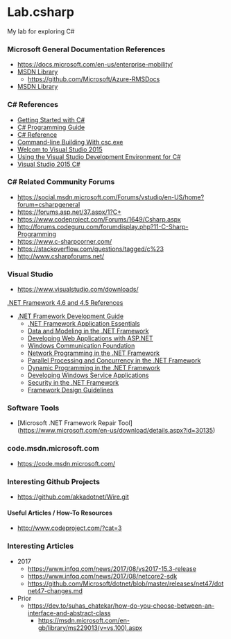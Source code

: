 Lab.csharp
====
My lab for exploring C# 


### Microsoft General Documentation References
* https://docs.microsoft.com/en-us/enterprise-mobility/
* [MSDN Library](https://msdn.microsoft.com/en-us/library/ms123401.aspx)
  * https://github.com/Microsoft/Azure-RMSDocs
* [MSDN Library](https://msdn.microsoft.com/library)


### C# References
* [Getting Started with C#](https://msdn.microsoft.com/en-us/library/a72418yk.aspx)
* [C# Programming Guide](https://msdn.microsoft.com/en-us/library/67ef8sbd.aspx)
* [C# Reference](https://msdn.microsoft.com/en-us/library/618ayhy6.aspx)
* [Command-line Building With csc.exe](https://msdn.microsoft.com/en-us/library/78f4aasd.aspx)
* [Welcom to Visual Studio 2015](https://msdn.microsoft.com/en-us/library/dd831853.aspx)
* [Using the Visual Studio Development Environment for C#](https://msdn.microsoft.com/en-us/library/ms173063.aspx)
* [Visual Studio 2015 C#](https://msdn.microsoft.com/en-us/library/kx37x362.aspx)


### C# Related Community Forums
* https://social.msdn.microsoft.com/Forums/vstudio/en-US/home?forum=csharpgeneral
* https://forums.asp.net/37.aspx/1?C+
* https://www.codeproject.com/Forums/1649/Csharp.aspx
* http://forums.codeguru.com/forumdisplay.php?11-C-Sharp-Programming
* https://www.c-sharpcorner.com/
* https://stackoverflow.com/questions/tagged/c%23
* http://www.csharpforums.net/



### Visual Studio
* https://www.visualstudio.com/downloads/ 



[.NET Framework 4.6 and 4.5 References](https://msdn.microsoft.com/en-us/library/w0x726c2%28v=vs.110%29.aspx)
* [.NET Framework Development Guide](https://msdn.microsoft.com/en-us/library/hh156542%28v=vs.110%29.aspx)
  * [.NET Framework Application Essentials](https://msdn.microsoft.com/en-us/library/ms172157%28v=vs.110%29.aspx)
  * [Data and Modeling in the .NET Framework](https://msdn.microsoft.com/en-us/library/951h6we4%28v=vs.110%29.aspx)
  * [Developing Web Applications with ASP.NET](https://msdn.microsoft.com/en-us/library/bb400852%28v=vs.110%29.aspx)
  * [Windows Communication Foundation](https://msdn.microsoft.com/en-us/library/dd456779.aspx)
  * [Network Programming in the .NET Framework](https://msdn.microsoft.com/en-us/library/bb400852%28v=vs.110%29.aspx)
  * [Parallel Processing and Concurrency in the .NET Framework](https://msdn.microsoft.com/en-us/library/hh156548%28v=vs.110%29.aspx)
  * [Dynamic Programming in the .NET Framework](https://msdn.microsoft.com/en-us/library/hh156524%28v=vs.110%29.aspx)
  * [Developing Windows Service Applications](https://msdn.microsoft.com/en-us/library/y817hyb6%28v=vs.110%29.aspx)
  * [Security in the .NET Framework](https://msdn.microsoft.com/en-us/library/fkytk30f%28v=vs.110%29.aspx)
  * [Framework Design Guidelines](https://msdn.microsoft.com/en-us/library/ms229042(v=vs.110).aspx)


### Software Tools
* [Microsoft .NET Framework Repair Tool] (https://www.microsoft.com/en-us/download/details.aspx?id=30135)



### code.msdn.microsoft.com
* https://code.msdn.microsoft.com/



### Interesting Github Projects
* https://github.com/akkadotnet/Wire.git


#### Useful Articles / How-To Resources
* http://www.codeproject.com/?cat=3



### Interesting Articles
* 2017
  * https://www.infoq.com/news/2017/08/vs2017-15.3-release
  * https://www.infoq.com/news/2017/08/netcore2-sdk
  * https://github.com/Microsoft/dotnet/blob/master/releases/net47/dotnet47-changes.md
* Prior
  * https://dev.to/suhas_chatekar/how-do-you-choose-between-an-interface-and-abstract-class
    * https://msdn.microsoft.com/en-gb/library/ms229013(v=vs.100).aspx
